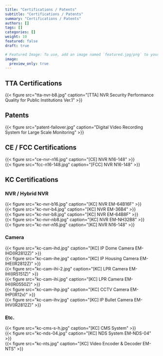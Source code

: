 ```yaml
---
title: "Certifications / Patents"
subtitle: "Certifications / Patents"
summary: "Certifications / Patents"
authors: []
tags: []
categories: []
weight: 10
featured: false
draft: true

# Featured Image: To use, add an image named `featured.jpg/png` to your page's folder.
image:
  preview_only: true
---
```


## TTA Certifications

<div class="container"><div class="row">
<div class="col-sm-3">
{{< figure src="tta-nvr-b8.jpg" caption="[TTA] NVR Security Performance Quality for Public Institutions Ver.1" >}}
</div>
</div></div>

## Patents

<div class="container"><div class="row">
<div class="col-sm-3">
{{< figure src="patent-failover.jpg" caption="Digital Video Recording System for Large Scale Monitoring" >}}
</div>
</div></div>

## CE / FCC Certifications

<div class="container"><div class="row">
<div class="col-sm-3">
{{< figure src="ce-nvr-n16.jpg" caption="[CE] NVR N16-148" >}}
</div>
<div class="col-sm-3">
{{< figure src="fcc-n16-148.jpg" caption="[FCC] NVR N16-148" >}}
</div>
</div></div>

## KC Certifications

### NVR / Hybrid NVR

<div class="container"><div class="row">
<div class="col-sm-3">
{{< figure src="kc-nvr-b16.jpg" caption="[KC] NVR EM-64B16F" >}}
</div>
<div class="col-sm-3">
{{< figure src="kc-nvr-b4.jpg" caption="[KC] NVR EM-36B4" >}}
</div>
<div class="col-sm-3">
{{< figure src="kc-nvr-b8.jpg" caption="[KC] NVR EM-64B8F" >}}
</div>
<div class="col-sm-3">
{{< figure src="kc-nvr-nb8.jpg" caption="[KC] NVR EM-NH32B8" >}}
</div>
<div class="col-sm-3">
{{< figure src="kc-nvr-n16.jpg" caption="[KC] NVR N16-148" >}}
</div>
</div></div>

### Camera

<div class="container"><div class="row">
<div class="col-sm-3">
{{< figure src="kc-cam-ihd.jpg" caption="[KC] IP Dome Camera EM-IHD(IR2812Z)" >}}
</div>
<div class="col-sm-3">
{{< figure src="kc-cam-ihe.jpg" caption="[KC] IP Housing Camera EM-IHE(IR2812Z)" >}}
</div>
<div class="col-sm-3">
{{< figure src="kc-cam-ihi-2.jpg" caption="[KC] LPR Camera EM-IHI(IR5151Z)" >}}
</div>
<div class="col-sm-3">
{{< figure src="kc-cam-ihi.jpg" caption="[KC] LPR Camera EM-IHI(IR0550Z)" >}}
</div>
<div class="col-sm-3">
{{< figure src="kc-cam-ihp.jpg" caption="[KC] CCTV Camera EM-IHP(IR12x)" >}}
</div>
<div class="col-sm-3">
{{< figure src="kc-cam-ihv.jpg" caption="[KC] IP Bullet Camera EM-IHV(IR2812Z)" >}}
</div>
</div></div>

### Etc.

<div class="container"><div class="row">
<div class="col-sm-3">
{{< figure src="kc-cms-s-h.jpg" caption="[KC] CMS System" >}}
</div>
<div class="col-sm-3">
{{< figure src="kc-nds-04.jpg" caption="[KC] NDS System EM-NDS-04" >}}
</div>
<div class="col-sm-3">
{{< figure src="kc-nts.jpg" caption="[KC] Video Encoder & Decoder EM-NTS" >}}
</div>
</div></div>